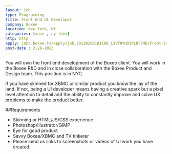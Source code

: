 ```yaml
---
layout: job
type: Programming
title: Front End UI Developer
company: Boxee
location: New York, NY
categories: [main , ny-fdev]
http: http
apply: jobs.boxee.tv/apply/job_20120208181108_LJVT0YHDIPLDF74E/Front-End-UI-Developer.html
post-date : 2-28-2013
---
```


You will own the front end development of the Boxee client. You will work in the Boxee R&D and in close collaboration with the Boxee Product and Design team. This position is in NYC.

If you have skinned for XBMC or similar product you know the lay of the land. If not, being a UI developer means having a creative spark but a pixel level attention to detail and the ability to constantly improve and solve UX problems to make the product better.

##Requirements

* Skinning or HTML/JS/CSS experience
* Photoshop/Illustrator/GIMP
* Eye for good product
* Savvy Boxee/XBMC and TV tinkerer
* Please send us links to screenshots or videos of UI work you have created.

